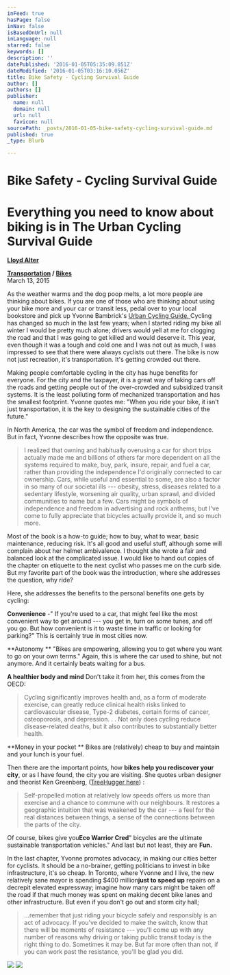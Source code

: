 ```yaml
---
inFeed: true
hasPage: false
inNav: false
isBasedOnUrl: null
inLanguage: null
starred: false
keywords: []
description: ''
datePublished: '2016-01-05T05:35:09.851Z'
dateModified: '2016-01-05T03:16:10.056Z'
title: Bike Safety - Cycling Survival Guide
author: []
authors: []
publisher:
  name: null
  domain: null
  url: null
  favicon: null
sourcePath: _posts/2016-01-05-bike-safety-cycling-survival-guide.md
published: true
_type: Blurb

---
```

# Bike Safety - Cycling Survival Guide

# Everything you need to know about biking is in The Urban Cycling Survival Guide 

**[Lloyd Alter][0]**

**[Transportation][1] / [Bikes][2]**  
March 13, 2015

As the weather warms and the dog poop melts, a lot more people are 
thinking about bikes. If you are one of those who are thinking about 
using your bike more and your car or transit less, pedal over to your 
local bookstore and pick up Yvonne Bambrick's [Urban Cycling Guide. ][3]
Cycling has changed so much in the last few years; when I started 
riding my bike all winter I would be pretty much alone; drivers would 
yell at me for clogging the road and that I was going to get killed and 
would deserve it. This year, even though it was a tough and cold one and
I was not out as much, I was impressed to see that there were always 
cyclists out there. The bike is now not just recreation, it's 
transportation. It's getting crowded out there.

Making people comfortable cycling in the city has huge benefits for 
everyone. For the city and the taxpayer, it is a great way of taking 
cars off the roads and getting people out of the over-crowded and 
subsidized transit systems. It is the least polluting form of mechanized
transportation and has the smallest footprint. Yvonne quotes me: "When 
you ride your bike, it isn't just transportation, it is the key to 
designing the sustainable cities of the future."

In North America, the car was the symbol of freedom and independence. But in fact, Yvonne describes how the opposite was true.

> I realized that owning and habitually overusing a car for short trips
> actually made me and billions of others far more dependent on all the 
> systems required to make, buy, park, insure, repair, and fuel a car, 
> rather than providing the independence I'd originally connected to car 
> ownership. Cars, while useful and essential to some, are also a factor 
> in so many of our societal ills --- obesity, stress, diseases related to a
> sedentary lifestyle, worsening air quality, urban sprawl, and divided 
> communities to name but a few. Cars might be symbols of independence and
> freedom in advertising and rock anthems, but I've come to fully 
> appreciate that bicycles actually provide it, and so much more.

Most of the book is a how-to guide; how to buy, what to wear, basic 
maintenance, reducing risk. It's all good and useful stuff, although 
some will complain about her helmet ambivalence. I thought she wrote a 
fair and balanced look at the complicated issue. I would like to hand 
out copies of the chapter on etiquette to the next cyclist who passes me
on the curb side. But my favorite part of the book was the 
introduction, where she addresses the question, why ride?

Here, she addresses the benefits to the personal benefits one gets by cycling:

**Convenience** -" If you're used to a car, that might 
feel like the most convenient way to get around --- you get in, turn on 
some tunes, and off you go. But how ­convenient is it to waste time in 
traffic or looking for parking?" This is certainly true in most cities 
now.

**Autonomy ** "Bikes are empowering, allowing you to get
where you want to go on your own terms." Again, this is where the car 
used to shine, but not anymore. And it certainly beats waiting for a 
bus.

**A healthier body and mind** Don't take it from her, this comes from the OECD:

> Cycling significantly improves health and, as a form of moderate 
> exercise, can greatly reduce clinical health risks linked to 
> cardiovascular disease, Type-2 diabetes, certain forms of cancer, 
> osteoporosis, and depression. . . Not only does cycling reduce 
> disease-­related deaths, but it also contributes to substantially better
> health.

**Money in your pocket ** Bikes are (relatively) cheap to buy and maintain and your lunch is your fuel.

Then there are the important points, how **bikes help you rediscover your city**, or as I have found, the city you are visiting. She quotes urban designer and theorist Ken Greenberg, ([TreeHugger here][4]) :

> Self-propelled motion at relatively low speeds offers us more than 
> exercise and a chance to commune with our neighbours. It restores a 
> geographic intuition that was weakened by the car --- a feel for the real 
> distances between things, a sense of the connections between the parts 
> of the city.

Of course, bikes give you**Eco Warrior Cred**" bicycles are the ultimate sustainable transportation vehicles." And last but not least, they are **Fun.**

In the last chapter, Yvonne promotes advocacy, in making our cities 
better for cyclists. It should be a no-brainer, getting politicians to 
invest in bike infrastructure, it's so cheap. In Toronto, where Yvonne 
and I live, the new relatively sane mayor is spending $400 million**just to speed up**
repairs on a decrepit elevated expressway; imagine how many cars might 
be taken off the road if that much money was spent on making decent bike
lanes and other infrastructure. But even if you don't go out and storm 
city hall;

> ...remember that just riding your bicycle safely and responsibly is 
> an act of advocacy. If you've decided to make the switch, know that 
> there will be moments of resistance --- you'll come up with any number of 
> reasons why driving or taking public transit today is the right thing to
> do. Sometimes it may be. But far more often than not, if you can work 
> past the resistance, you'll be glad you did.

![](https://the-grid-user-content.s3-us-west-2.amazonaws.com/c80bb2ad-d3a8-47ae-a0c0-22bad3ec3b47.jpg)
![](https://the-grid-user-content.s3-us-west-2.amazonaws.com/e79d830b-448a-4caa-9ff1-a41e9003e121.jpg)

[0]: http://www.treehugger.com/author/lloyd-alter/
[1]: http://www.treehugger.com/transportation/
[2]: http://www.treehugger.com/bikes/
[3]: http://www.ecwpress.com/urbancycling
[4]: http://www.treehugger.com/culture/walking-home-ken-greenberg-on-how-jane-jacobs-was-right-book-review.html